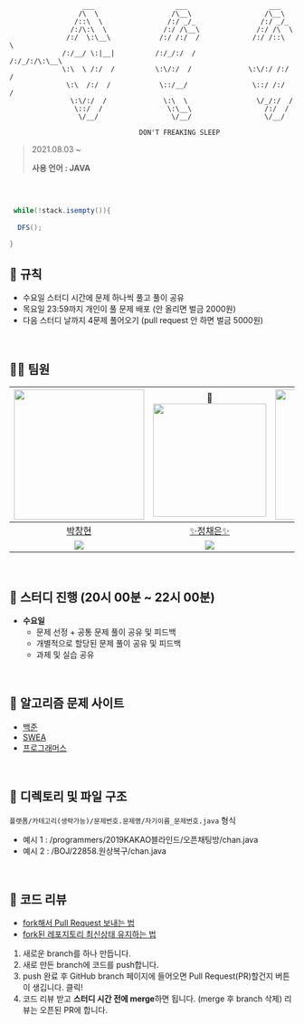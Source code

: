 ```
                  ___                    ___                    ___     
                 /\  \                  /\__\                  /\__\    
                /::\  \                /:/ _/_                /:/ _/_   
               /:/\:\  \              /:/ /\__\              /:/ /\  \  
              /:/  \:\__\            /:/ /:/  /             /:/ /::\  \ 
             /:/__/ \:|__|          /:/_/:/  /             /:/_/:/\:\__\
             \:\  \ /:/  /          \:\/:/  /              \:\/:/ /:/  /
              \:\  /:/  /            \::/__/                \::/ /:/  / 
               \:\/:/  /              \:\  \                 \/_/:/  /  
                \::/  /                \:\__\                  /:/  /   
                 \/__/                  \/__/                  \/__/    
                                
                                DON'T FREAKING SLEEP
```

> 2021.08.03 ~  
> 
> **사용 언어 : JAVA**
<br>  

```java

 while(!stack.isempty()){
  
  DFS();

}
 ```

## :pencil: 규칙 
- 수요일 스터디 시간에 문제 하나씩 풀고 풀이 공유
- 목요일 23:59까지 개인이 풀 문제 배포 (안 올리면 벌금 2000원)
- 다음 스터디 날까지 4문제 풀어오기 (pull request 안 하면 벌금 5000원)  
<br>  

## 🙋‍♂️ 팀원
|[<img src="https://avatars.githubusercontent.com/u/80505099?v=4" width="230px;" alt=""/>](https://github.com/BusChanny) | 👑 [<img src="https://avatars.githubusercontent.com/u/68576770?v=4" width="200px">](https://github.com/Chae-EunJeong)|[<img src="https://avatars.githubusercontent.com/u/51963264?v=4" width="230px" >](https://github.com/DECOY-DUCK)|[<img src="https://avatars.githubusercontent.com/u/53832553?v=4" width="230" >](https://github.com/Haeun-Jung)|
|:---:|:---:|:---:|:---:|
|[박창현](https://github.com/BusChanny) |[✨정채은✨](https://github.com/Chae-EunJeong) |[오재문](https://github.com/DECOY-DUCK)| [정하은](https://github.com/Haeun-Jung)|
|[<img src="http://mazassumnida.wtf/api/mini/generate_badge?boj=pch1656">](https://solved.ac/profile/pch1656)|[<img src="http://mazassumnida.wtf/api/mini/generate_badge?boj=procdso">](https://solved.ac/profile/procdso)|[<img src="http://mazassumnida.wtf/api/mini/generate_badge?boj=tph01198">](https://solved.ac/profile/tph01198)|[<img src="http://mazassumnida.wtf/api/mini/generate_badge?boj=gkdms325">](https://solved.ac/profile/gkdms325)|   
   
<br>  

## 🌷 스터디 진행 (20시 00분 ~ 22시 00분)
- **수요일** 
   - 문제 선정 + 공통 문제 풀이 공유 및 피드백
   - 개별적으로 할당된 문제 풀이 공유 및 피드백 
   - 과제 및 실습 공유
<br>  

## 📙 알고리즘 문제 사이트
- [백준](https://www.acmicpc.net/)
- [SWEA](https://swexpertacademy.com/main/main.do)
- [프로그래머스](https://programmers.co.kr/learn/challenges)
<br>  

## 🌱 디렉토리 및 파일 구조
`플랫폼/카테고리(생략가능)/문제번호.문제명/자기이름_문제번호.java` 형식
- 예시 1 : /programmers/2019KAKAO블라인드/오픈채팅방/chan.java
- 예시 2 : /BOJ/22858.원상복구/chan.java
<br>  

## 🥕 코드 리뷰  
- [fork해서 Pull Request 보내는 법](https://wayhome25.github.io/git/2017/07/08/git-first-pull-request-story/)  
- [fork된 레포지토리 최신상태 유지하는 법](https://jybaek.tistory.com/775)   

1) 새로운 branch를 하나 만듭니다.  
2) 새로 만든 branch에 코드를 push합니다.  
3) push 완료 후 GitHub branch 페이지에 들어오면 Pull Request(PR)할건지 버튼이 생깁니다. 클릭!
4) 코드 리뷰 받고 <b>스터디 시간 전에 merge</b>하면 됩니다. (merge 후 branch 삭제)
리뷰는 오픈된 PR에 합니다.

